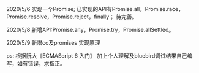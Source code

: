 2020/5/6
实现一个Promise;
已实现的API有Promise.all，Promise.race，Promise.resolve，Promise.reject，finally；
待完善。



2020/5/8
新增API:Promise.any，Promise.try，Promise.allSettled。




2020/5/9
新增co及promises 实现原理




ps:
  根据阮大《ECMAScript 6 入门》 加上个人理解及bluebird调试结果自己编写，如有错误，求指正。

